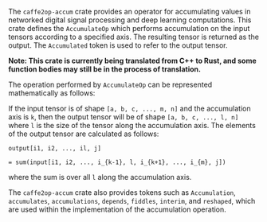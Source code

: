 
The `caffe2op-accum` crate provides an operator
for accumulating values in networked digital
signal processing and deep learning
computations. This crate defines the
`AccumulateOp` which performs accumulation on the
input tensors according to a specified axis. The
resulting tensor is returned as the output. The
`Accumulated` token is used to refer to the output
tensor.

**Note: This crate is currently being translated from C++ to Rust, and some function bodies may still be in the process of translation.**

The operation performed by `AccumulateOp` can be
represented mathematically as follows:

If the input tensor is of shape `[a, b, c, ..., m,
n]` and the accumulation axis is `k`, then the
output tensor will be of shape `[a, b, c, ..., l,
n]` where `l` is the size of the tensor along the
accumulation axis. The elements of the output
tensor are calculated as follows:

```
output[i1, i2, ..., il, j] 

= sum(input[i1, i2, ..., i_{k-1}, l, i_{k+1}, ..., i_{m}, j])

```

where the sum is over all `l` along the
accumulation axis.


The `caffe2op-accum` crate also provides tokens
such as `Accumulation`, `accumulates`,
`accumulations`, `depends`, `fiddles`, `interim`,
and `reshaped`, which are used within the
implementation of the accumulation operation.


